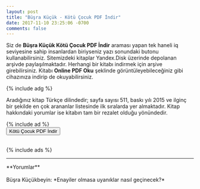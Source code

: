 ```yaml
---
layout: post
title: "Büşra Küçük - Kötü Çocuk PDF İndir"
date: 2017-11-10 23:25:06 -0700
comments: false
---
```


<p>Siz de <strong>Büşra Küçük Kötü Çocuk PDF İndir</strong> araması yapan tek haneli iq seviyesine sahip insanlardan biriyseniz yazı sonundaki butonu kullanabilirsiniz. Sitemizdeki kitaplar Yandex.Disk üzerinde depolanan arşivde paylaşılmaktadır. Herhangi bir kitabı indirmek için arşive girebilirsiniz. Kitabı <strong>Online PDF Oku</strong> şeklinde görüntüleyebileceğiniz gibi cihazınıza indirip de okuyabilirsiniz.</p>
{% include adg %}
<p>
Aradığınız kitap Türkçe dilindedir; sayfa sayısı 511, baskı yılı 2015 ve ilginç bir şekilde en çok arananlar listesinde ilk sıralarda yer almaktadır. Kitap hakkındaki yorumlar ise kitabın tam bir rezalet olduğu yönündedir.
</p>
{% include ad %}
<form><button type="submit" class="btn btn-success">Kötü Çocuk PDF İndir</button></form><br/>
{% include ads %}
<hr>
**Yorumlar**<br/><br/>
Büşra Küçükbeyin: *Enayiler olmasa uyanıklar nasıl geçinecek?*
